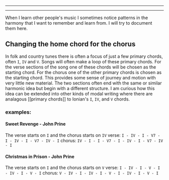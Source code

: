 
---
---
When I learn other people's music I sometimes notice patterns in the harmony that I want to remember and learn from. I will try to document them here. 

## Changing the home chord for the chorus
In folk and country tunes there is often a focus of just a few primary chords, often `I`, `IV` and `V`.  Songs will often make a loop of these primary chords. For the verse sections of the song one of these chords will be chosen as the starting chord. For the chorus one of the other primary chords is chosen as the starting chord. This provides some sense of journey and motion with very little new material. The two sections often end with the same or similar harmonic idea but begin with a different structure. I am curious how this idea can be extended into other kinds of modal writing where there are analagous [[primary chords]] to Ionian's `I`, `IV`, and `V` chords.

### examples:
#### Sweet Revenge - John Prine
The verse starts on `I` and the chorus starts on `IV`
verse: `I - IV - I - V7 - I - IV - I - V7 - IV - I`
chorus: `IV - I - I - V7 - I - IV - I - V7 - IV - I`

#### Christmas in Prison - John Prine
The verse starts on `I` and the chorus starts on `V`
verse: `I - IV - I - V - I - IV - I - V - I`
chorus: `V - IV - I - IV - I - V - I - IV - I - V - I`